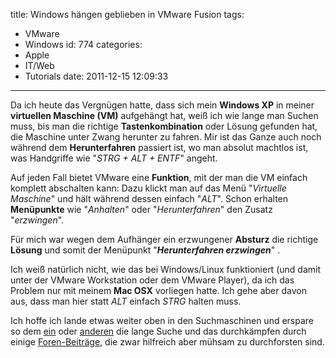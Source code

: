 title: Windows hängen geblieben in VMware Fusion
tags:
  - VMware
  - Windows
id: 774
categories:
  - Apple
  - IT/Web
  - Tutorials
date: 2011-12-15 12:09:33
---

Da ich heute das Vergnügen hatte, dass sich mein **Windows XP** in meiner **virtuellen Maschine (VM)** aufgehängt hat, weiß ich wie lange man Suchen muss, bis man die richtige **Tastenkombination** oder Lösung gefunden hat, die Maschine unter Zwang herunter zu fahren. Mir ist das Ganze auch noch während dem **Herunterfahren** passiert ist, wo man absolut machtlos ist, was Handgriffe wie "_STRG + ALT + ENTF_" angeht.

Auf jeden Fall bietet VMware eine **Funktion**, mit der man die VM einfach komplett abschalten kann:
Dazu klickt man auf das Menü "_Virtuelle Maschine_" und hält während dessen einfach "_ALT_". Schon erhalten **Menüpunkte** wie "_Anhalten_" oder "_Herunterfahren_" den Zusatz "_erzwingen_".

Für mich war wegen dem Aufhänger ein erzwungener **Absturz** die richtige **Lösung** und somit der Menüpunkt "**_Herunterfahren erzwingen_**" .

Ich weiß natürlich nicht, wie das bei Windows/Linux funktioniert (und damit unter der VMware Workstation oder dem VMware Player), da ich das Problem nur mit meinem **Mac OSX** vorliegen hatte. Ich gehe aber davon aus, dass man hier statt _ALT_ einfach _STRG_ halten muss.

Ich hoffe ich lande etwas weiter oben in den Suchmaschinen und erspare so dem [ein](http://prontosystems.org/vmware/force_shutdown) oder [anderen](http://www.humbug.in/superuser/de/windows-xp-hangs-when-shutting-down-in-vmware-fusion-23755.html) die lange Suche und das durchkämpfen durch einige [Foren-Beiträge](http://www.apfeltalk.de/forum/windows-h-ngt-t329337.html#post3110818), die zwar hilfreich aber mühsam zu durchforsten sind.